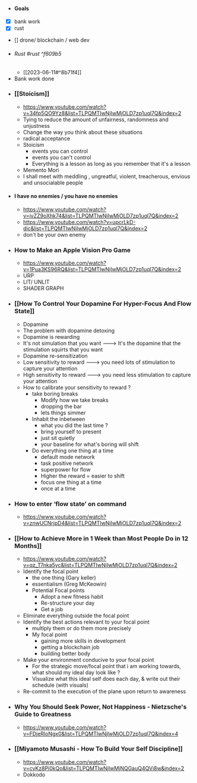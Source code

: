 - #### Goals
- [x] bank work
- [x] rust
- [] drone/ blockchain / web dev
- ###### Rust #rust  ^f609b5
	- [[2023-06-11#^8b71f4]]
- Bank work done
- ### [[Stoicism]]
	- https://www.youtube.com/watch?v=34fp5QO9Yz8&list=TLPQMTIwNjIwMjOLD7zp1uql7Q&index=2
	- Tying to reduce the amount of unfairness, randomness and unjustness
	- Change the way you think about these situations
	- radical acceptance
	-  Stoicism
		- events you can control 
		- events you can't control
		- Everything is a lesson as long as you remember that it's a lesson
	- Memento Mori
	- I shall meet with meddling , ungreatful, violent, treacherous, envious and unsocialable people
- #### I have no enemies / you have no enemies
	- https://www.youtube.com/watch?v=jvZZ9oXhk74&list=TLPQMTIwNjIwMjOLD7zp1uql7Q&index=2
	- https://www.youtube.com/watch?v=upcrLkD-dic&list=TLPQMTIwNjIwMjOLD7zp1uql7Q&index=2
	- don't be your own enemy
- ### How to Make an Apple Vision Pro Game
	- https://www.youtube.com/watch?v=1Pua3KS96RQ&list=TLPQMTIwNjIwMjOLD7zp1uql7Q&index=2
	- URP
	- LIT/ UNLIT
	- SHADER GRAPH
- ### [[How To Control Your Dopamine For Hyper-Focus And Flow State]]
	- Dopamine
	- The problem with dopamine detoxing
	- Dopamine is rewarding
	- It's not simulation that you want ---> It's the dopamine that the stimulation squirts that you want
	- Dopamine re-sensitization
	- Low sensitivity to reward ---> you need lots of stimulation to capture your attention
	- High sensitivity to reward ---> you need less stimulation to capture your attention 
	- How to calibrate your sensitivity to reward ?
		- take boring breaks
			- Modify how we take breaks
			- dropping the bar
			- lets things simmer
		- Inhabit the inbetween
			- what you did the last time ? 
			- bring yourself to present
			-  just sit quietly
			- your baseline for what's boring will shift
		- Do everything one thing at a time
			- default mode network 
			- task positive network
			- superpower for flow
			- Higher the reward = easier to shift
			- focus one thing at a time
			- once at a time
- ### How to enter ‘flow state’ on command
	- https://www.youtube.com/watch?v=znwUCNrjpD4&list=TLPQMTIwNjIwMjOLD7zp1uql7Q&index=2
- ### [[How to Achieve More in 1 Week than Most People Do in 12 Months]]
	- https://www.youtube.com/watch?v=qz_T7nka5yc&list=TLPQMTIwNjIwMjOLD7zp1uql7Q&index=2
	- Identify the focal point
		- the one thing (Gary keller)
		- essentialism (Greg McKeowin)
		-  Potential Focal points
			- Adopt a new fitness habit
			- Re-structure your day
			- Get a job 
	- Eliminate everything outside the focal point
	- Identify the  best actions relevant to your focal point
		- multiply them or do them more precisely
		- My focal point
			- gaining more skills in development
			- getting a blockchain job
			- building better body 
	- Make your environment conducive to your focal point
		- For the strategic move/focal point that i am working towards, what should my ideal day look like ? 
		- Visualize what this ideal self does each day, & write out their schedule (with visuals)
	- Re-commit to the execution of the plane upon return to awareness
- ### Why You Should Seek Power, Not Happiness - Nietzsche's Guide to Greatness
	- https://www.youtube.com/watch?v=FDjeRloNgx0&list=TLPQMTIwNjIwMjOLD7zp1uql7Q&index=4
- ### [[Miyamoto Musashi - How To Build Your Self Discipline]]
	- https://www.youtube.com/watch?v=cvKz8Pi0kQo&list=TLPQMTIwNjIwMjNQGauQ4QVi8w&index=2
	- Dokkodo